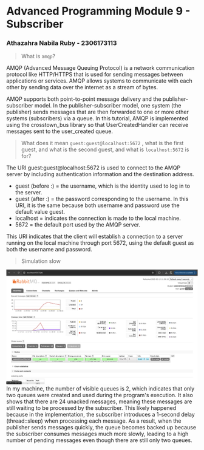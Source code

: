 # Advanced Programming Module 9 - Subscriber
### Athazahra Nabila Ruby - 2306173113

> What is `amqp`?
 
AMQP (Advanced Message Queuing Protocol) is a network communication protocol like HTTP/HTTPS that is used for sending messages between applications or services. AMQP allows systems to communicate with each other by sending data over the internet as a stream of bytes.

AMQP supports both point-to-point message delivery and the publisher-subscriber model. In the publisher-subscriber model, one system (the publisher) sends messages that are then forwarded to one or more other systems (subscribers) via a queue. In this tutorial, AMQP is implemented using the crosstown_bus library so that UserCreatedHandler can receive messages sent to the user_created queue.

> What does it mean `guest:guest@localhost:5672` , what is the first guest, and what is the second guest, and what is `localhost:5672` is for?
 
The URI guest:guest@localhost:5672 is used to connect to the AMQP server by including authentication information and the destination address.

- guest (before :) = the username, which is the identity used to log in to the server.
- guest (after :) = the password corresponding to the username. In this URI, it is the same because both username and password use the default value guest.
- localhost = indicates the connection is made to the local machine.
- 5672 = the default port used by the AMQP server.

This URI indicates that the client will establish a connection to a server running on the local machine through port 5672, using the default guest as both the username and password.

> Simulation slow
 
![Simulation Slow](images/simulation_slow.png)
In my machine, the number of visible queues is 2, which indicates that only two queues were created and used during the program's execution. It also shows that there are 24 unacked messages, meaning these messages are still waiting to be processed by the subscriber. This likely happened because in the implementation, the subscriber introduces a 1-second delay (thread::sleep) when processing each message. As a result, when the publisher sends messages quickly, the queue becomes backed up because the subscriber consumes messages much more slowly, leading to a high number of pending messages even though there are still only two queues.